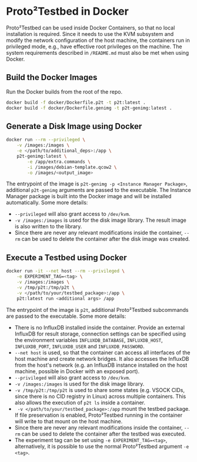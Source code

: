 # Proto²Testbed in Docker

Proto²Testbed can be used inside Docker Containers, so that no local installation is required. Since it needs to use the KVM subsystem and modify the network configuration of the host machine, the containers run in privileged mode, e.g., have effective root privileges on the machine.
The system requirements described in `/README.md` must also be met when using Docker.

## Build the Docker Images
Run the Docker builds from the root of the repo.
```bash
docker build -f docker/Dockerfile.p2t -t p2t:latest .
docker build -f docker/Dockerfile.genimg -t p2t-genimg:latest .
```

## Generate a Disk Image using Docker
```bash
docker run --rm --privileged \
    -v /images:/images \
    -e </path/to/additional_deps>:/app \
    p2t-genimg:latest \
        -e /app/extra.commands \
        -i /images/debian-template.qcow2 \
        -o /images/<output_image>
```
The entrypoint of the image is `p2t-genimg -p <Instance Manager Package>`, additional `p2t-genimg` arguments are passed to the executable. The Instance Manager package is built into the Docker image and will be installed automatically.
Some more details:
- `--privileged` will also grant access to `/dev/kvm`.
- `-v /images:/images` is used for the disk image library. The result image is also written to the library.
- Since there are never any relevant modifications inside the container, `--rm` can be used to delete the container after the disk image was created.

## Execute a Testbed using Docker
```bash
docker run -it --net host --rm --privileged \
    -e EXPERIMENT_TAG=<tag> \
    -v /images:/images \
    -v /tmp/p2t:/tmp/p2t \
    -v </path/to/your/testbed_package>:/app \
    p2t:latest run <additional args> /app
```

The entrypoint of the image is `p2t`, additional Proto²Testbed subcommands are passed to the executable.
Some more details:
- There is no InfluxDB installed inside the container. Provide an external InfluxDB for result storage, connection settings can be specified using the environment variables `INFLUXDB_DATABASE`, `INFLUXDB_HOST`, `INFLUXDB_PORT`, `INFLUXDB_USER` and `INFLUXDB_PASSWORD`.
- `--net host` is used, so that the container can access all interfaces of the host machine and create network bridges. It also accesses the InfluxDB from the host's network (e.g. an InfluxDB instance installed on the host machine, possible in Docker with an exposed port).
- `--privileged` will also grant access to `/dev/kvm`.
- `-v /images:/images` is used for the disk image library.
- `-v /tmp/p2t:/tmp/p2t` is used to share some states (e.g. VSOCK CIDs, since there is no CID registry in Linux) across multiple containers. This also allows the execution of `p2t ls` inside a container.
- ` -v </path/to/your/testbed_package>:/app` mount the testbed package. If file preservation is enabled, Proto²Testbed running in the container will write to that mount on the host machine.
- Since there are never any relevant modifications inside the container, `--rm` can be used to delete the container after the testbed was executed.
- The experiment tag can be set using `-e EXPERIMENT_TAG=<tag>`, alternatively, it is possible to use the normal Proto²Testbed argument `-e <tag>`.
